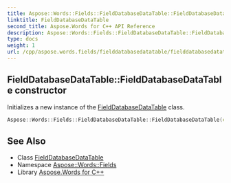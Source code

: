 ```yaml
---
title: Aspose::Words::Fields::FieldDatabaseDataTable::FieldDatabaseDataTable constructor
linktitle: FieldDatabaseDataTable
second_title: Aspose.Words for C++ API Reference
description: Aspose::Words::Fields::FieldDatabaseDataTable::FieldDatabaseDataTable constructor. Initializes a new instance of the FieldDatabaseDataTable class in C++.
type: docs
weight: 1
url: /cpp/aspose.words.fields/fielddatabasedatatable/fielddatabasedatatable/
---
```

## FieldDatabaseDataTable::FieldDatabaseDataTable constructor


Initializes a new instance of the [FieldDatabaseDataTable](../) class.

```cpp
Aspose::Words::Fields::FieldDatabaseDataTable::FieldDatabaseDataTable(const System::ArrayPtr<System::String> &columnNames)
```

## See Also

* Class [FieldDatabaseDataTable](../)
* Namespace [Aspose::Words::Fields](../../)
* Library [Aspose.Words for C++](../../../)
